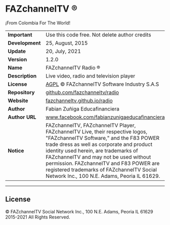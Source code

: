 # FAZchannelTV ®
<p>¡From Colombia For The World!</p>

<table>
  <tbody>
    <tr>
    <td><b>Important</b></td><td>Use this code free. Not delete author credits</td>
    </tr>
    <tr>
    <td><b>Development</b></td><td>25, August, 2015</td>
    </tr>
    <tr>
    <td><b>Update</b></td><td>20, July, 2021</td>
    </tr>
    <tr>
    <td><b>Version</b></td><td>1.2.0</td>
    </tr>
    <tr>
    <td><b>Name</b></td><td>FAZchannelTV Radio ®</td>
    </tr>
    <tr>
    <td><b>Description</b></td><td>Live video, radio and television player</td>      
    </tr>
    <tr>
    <td><b>License</b></td><td><a href="https://opensource.org/licenses/AGPL-3.0" target="_blank">AGPL</a> © FAZchannelTV Software Industry S.A.S</td>
    </tr>
    <tr>
    <td><b>Repository</b></td><td><a href="https://github.com/fazchanneltv/radio" target="_blank" title="FAZchannelTV Radio ® Repositorio">github.com/fazchanneltv/radio</a></td>
    </tr>
    <tr>
    <td><b>Website</b></td><td><a href="https://fazchanneltv.github.io/radio" target="_blank" title="FAZchannelTV Radio ®">fazchanneltv.github.io/radio</a></td>
    </tr>
    <tr>
    <td><b>Author</b></td><td>Fabian Zuñiga Educafinanciera</td>
    </tr>
    <tr>
    <td><b>Author URL</b></td><td><a href="https://www.facebook.com/fabianzunigaeducafinanciera" target="_blank">www.facebook.com/fabianzunigaeducafinanciera</a></td>
    </tr>
    <tr>
    <td><b>Notice</b></td><td>FAZchannelTV, FAZchannelTV Player, FAZchannelTV Live, their respective logos, "FAZchannelTV Software," and the F83 POWER trade dress as well as corporate and product identity used herein, are trademarks of FAZchannelTV and may not be used without permission. FAZchannelTV and F83 POWER are registered trademarks of FAZchannelTV Social Network Inc., 100 N.E. Adams, Peoria IL 61629.</td>
    </tr>
  </tbody>
</table>

<hr/>
<h2>License</h2>
<p>© FAZchannelTV Social Network Inc., 100 N.E. Adams, Peoria IL 61629 2015-2021 All Rights Reserved.</p>
